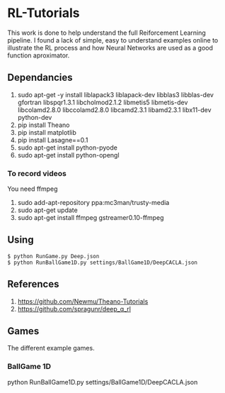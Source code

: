 # RL-Tutorials

This work is done to help understand the full Reiforcement Learning pipeline. I found a lack of simple, easy to understand examples online to illustrate the RL process and how Neural Networks are used as a good function aproximator.

## Dependancies

 1. sudo apt-get -y install liblapack3 liblapack-dev libblas3 libblas-dev gfortran libspqr1.3.1 libcholmod2.1.2 libmetis5 libmetis-dev libcolamd2.8.0 libccolamd2.8.0 libcamd2.3.1 libamd2.3.1 libx11-dev python-dev
 2. pip install Theano
 3. pip install matplotlib
 4. pip install Lasagne==0.1
 5. sudo apt-get install python-pyode
 6. sudo apt-get install python-opengl

### To record videos

You need ffmpeg
  1. sudo add-apt-repository ppa:mc3man/trusty-media
  2. sudo apt-get update
  3. sudo apt-get install ffmpeg gstreamer0.10-ffmpeg

## Using

	$ python RunGame.py Deep.json
	$ python RunBallGame1D.py settings/BallGame1D/DeepCACLA.json


## References

 1. https://github.com/Newmu/Theano-Tutorials
 2. https://github.com/spragunr/deep_q_rl


## Games
 The different example games.

### BallGame 1D

python RunBallGame1D.py settings/BallGame1D/DeepCACLA.json
